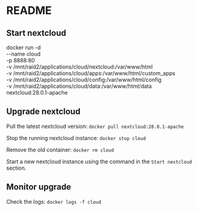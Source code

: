 # README #

## Start nextcloud
docker run -d \
    --name cloud \
    -p 8888:80 \
    -v /mnt/raid2/applications/cloud/nextcloud:/var/www/html \
    -v /mnt/raid2/applications/cloud/apps:/var/www/html/custom_apps \
    -v /mnt/raid2/applications/cloud/config:/var/www/html/config \
    -v /mnt/raid2/applications/cloud/data:/var/www/html/data \
    nextcloud:28.0.1-apache

## Upgrade nextcloud

Pull the latest nextcloud version:
`docker pull nextcloud:28.0.1-apache`

Stop the running nextcloud instance:
`docker stop cloud`

Remove the old container:
`docker rm cloud`

Start a new nextcloud instance using the command in the `Start nextcloud` section.

## Monitor upgrade

Check the logs:
`docker logs -f cloud`